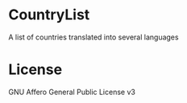 # CountryList
A list of countries translated into several languages

# License
GNU Affero General Public License v3

